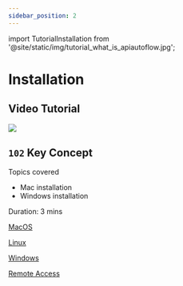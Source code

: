 ```yaml
---
sidebar_position: 2
---
```


import TutorialInstallation from '@site/static/img/tutorial_what_is_apiautoflow.jpg';

# Installation

## Video Tutorial

<div class="videoBlock">
    <div class="videoLeft">
        <div class="videoWrapper">
            <a href="docs/Tutorial/#102-key-concept-installation-and-hello-world"><img src={TutorialInstallation} /></a>
        </div>
    </div>
    <div class="videoRight">
        <div class="videoText">
            <h2><code>102</code> Key Concept</h2>
            <p>Topics covered</p>
                <ul>
                    <li>Mac installation</li>
                    <li>Windows installation</li>
                </ul>
            <p>Duration:  3 mins</p>
        </div>
    </div>
    <div class="videoClearer"></div>
</div>


[MacOS](MacOS)

[Linux](Linux)

[Windows](Windows)

[Remote Access](Remote%20Access)